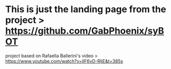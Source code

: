 # This is just the landing page from the project > https://github.com/GabPhoenix/syBOT

project based on Rafaella Ballerini's video > https://www.youtube.com/watch?v=llF6vD-RljE&t=385s

